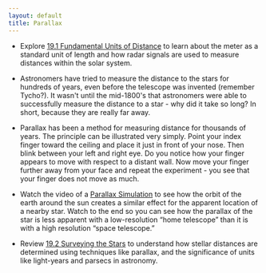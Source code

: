 ```yaml
---
layout: default
title: Parallax
---
```


- Explore [19.1 Fundamental Units of Distance](https://openstax.org/books/astronomy-2e/pages/19-1-fundamental-units-of-distance) to learn about the meter as a standard unit of length and how radar signals are used to measure distances within the solar system.
- Astronomers have tried to measure the distance to the stars for hundreds of years, even before the telescope was invented (remember Tycho?). It wasn't until the mid-1800's that astronomers were able to successfully measure the distance to a star - why did it take so long? In short, because they are really far away.
- Parallax has been a method for measuring distance for thousands of years. The principle can be illustrated very simply. Point your index finger toward the ceiling and place it just in front of your nose. Then blink between your left and right eye. Do you notice how your finger appears to move with respect to a distant wall. Now move your finger further away from your face and repeat the experiment - you see that your finger does not move as much.
- Watch the video of a [Parallax Simulation](https://youtu.be/bykCmRmkJGk) to see how the orbit of the earth around the sun creates a similar effect for the apparent location of a nearby star. Watch to the end so you can see how the parallax of the star is less apparent with a low-resolution “home telescope” than it is with a high resolution “space telescope.” 

- Review [19.2 Surveying the Stars](https://openstax.org/books/astronomy-2e/pages/19-2-surveying-the-stars) to understand how stellar distances are determined using techniques like parallax, and the significance of units like light-years and parsecs in astronomy.
